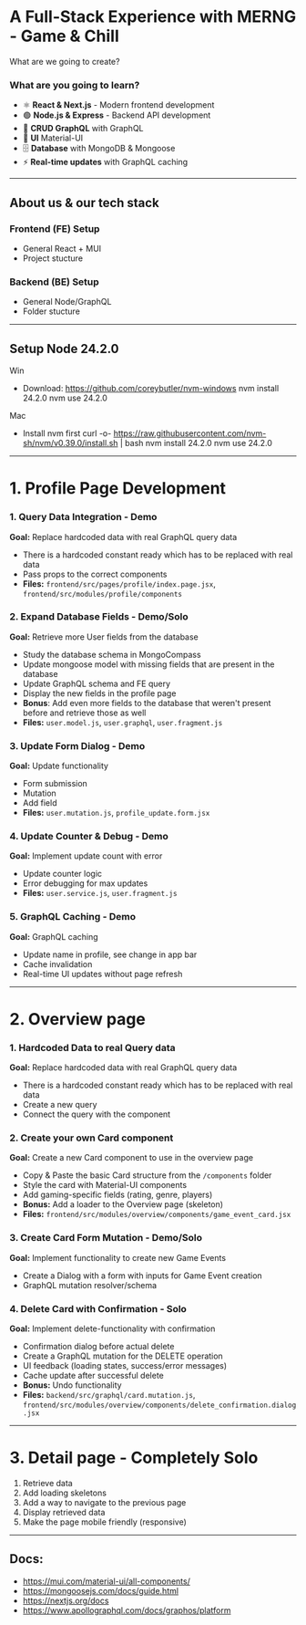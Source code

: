 # A Full-Stack Experience with MERNG - Game & Chill
What are we going to create?

### What are you going to learn?
- ⚛️ **React & Next.js** - Modern frontend development
- 🟢 **Node.js & Express** - Backend API development
- 🔄 **CRUD GraphQL** with GraphQL
- 🎨 **UI** Material-UI
- 🗄️ **Database** with MongoDB & Mongoose
- ⚡ **Real-time updates** with GraphQL caching

--- --- --- --- --- ---

## About us & our tech stack

### Frontend (FE) Setup
- General React + MUI
- Project stucture

### Backend (BE) Setup  
- General Node/GraphQL
- Folder stucture

--- --- --- --- --- ---

## Setup Node 24.2.0
Win
- Download: https://github.com/coreybutler/nvm-windows
nvm install 24.2.0
nvm use 24.2.0

Mac
- Install nvm first
curl -o- https://raw.githubusercontent.com/nvm-sh/nvm/v0.39.0/install.sh | bash
nvm install 24.2.0
nvm use 24.2.0

--- --- --- --- --- ---
# 1. Profile Page Development
### 1. Query Data Integration - Demo
**Goal:** Replace hardcoded data with real GraphQL query data
- There is a hardcoded constant ready which has to be replaced with real data
- Pass props to the correct components
- **Files:** `frontend/src/pages/profile/index.page.jsx`, `frontend/src/modules/profile/components`

### 2. Expand Database Fields - Demo/Solo
**Goal:** Retrieve more User fields from the database
- Study the database schema in MongoCompass
- Update mongoose model with missing fields that are present in the database
- Update GraphQL schema and FE query
- Display the new fields in the profile page
- **Bonus**: Add even more fields to the database that weren't present before and retrieve those as well
- **Files:** `user.model.js`, `user.graphql`, `user.fragment.js`

### 3. Update Form Dialog - Demo
**Goal:** Update functionality
- Form submission
- Mutation
- Add field
- **Files:** `user.mutation.js`, `profile_update.form.jsx`

### 4. Update Counter & Debug - Demo
**Goal:** Implement update count with error
- Update counter logic
- Error debugging for max updates
- **Files:** `user.service.js`, `user.fragment.js`

### 5. GraphQL Caching - Demo
**Goal:** GraphQL caching
- Update name in profile, see change in app bar
- Cache invalidation
- Real-time UI updates without page refresh

--- --- --- --- --- ---

# 2. Overview page
### 1. Hardcoded Data to real Query data
**Goal:** Replace hardcoded data with real GraphQL query data
- There is a hardcoded constant ready which has to be replaced with real data
- Create a new query
- Connect the query with the component

### 2. Create your own Card component
**Goal:** Create a new Card component to use in the overview page
- Copy & Paste the basic Card structure from the `/components` folder
- Style the card with Material-UI components
- Add gaming-specific fields (rating, genre, players)  
- **Bonus:** Add a loader to the Overview page (skeleton)
- **Files:** `frontend/src/modules/overview/components/game_event_card.jsx`

### 3. Create Card Form Mutation - **Demo/Solo**
**Goal:** Implement functionality to create new Game Events
- Create a Dialog with a form with inputs for Game Event creation
- GraphQL mutation resolver/schema

### 4. Delete Card with Confirmation - **Solo**
**Goal:** Implement delete-functionality with confirmation
- Confirmation dialog before actual delete
- Create a GraphQL mutation for the DELETE operation
- UI feedback (loading states, success/error messages)
- Cache update after successful delete
- **Bonus:** Undo functionality
- **Files:** `backend/src/graphql/card.mutation.js`, `frontend/src/modules/overview/components/delete_confirmation.dialog.jsx`

--- --- --- --- --- ---

# 3. Detail page - **Completely Solo**
1. Retrieve data
2. Add loading skeletons
3. Add a way to navigate to the previous page
4. Display retrieved data
5. Make the page mobile friendly (responsive)

--- --- --- --- --- ---
## Docs:
- https://mui.com/material-ui/all-components/
- https://mongoosejs.com/docs/guide.html
- https://nextjs.org/docs
- https://www.apollographql.com/docs/graphos/platform
